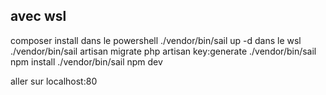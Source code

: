 ## avec wsl 
composer install dans le powershell
./vendor/bin/sail up -d dans le wsl
./vendor/bin/sail artisan migrate
php artisan key:generate
./vendor/bin/sail npm install
./vendor/bin/sail npm dev

aller sur localhost:80

